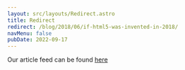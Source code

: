 ```yaml
---
layout: src/layouts/Redirect.astro
title: Redirect
redirect: /blog/2018/06/if-html5-was-invented-in-2018/
navMenu: false
pubDate: 2022-09-17
---
```

<div>
Our article feed can be found <a href="/blog/2018/06/if-html5-was-invented-in-2018/">here</a>
</div>
